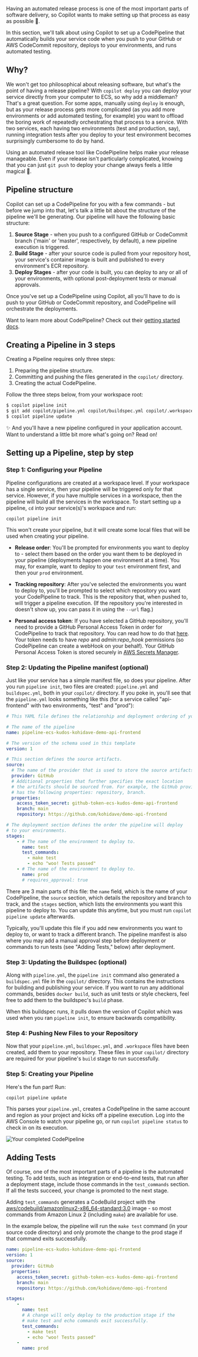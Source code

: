 Having an automated release process is one of the most important parts of software delivery, so Copilot wants to make setting up that process as easy as possible 🚀.

In this section, we'll talk about using Copilot to set up a CodePipeline that automatically builds your service code when you push to your GitHub or AWS CodeCommit repository, deploys to your environments, and runs automated testing.

## Why?

We won't get too philosophical about releasing software, but what's the point of having a release pipeline? With `copilot deploy` you can deploy your service directly from your computer to ECS, so why add a middleman? That's a great question. For some apps, manually using `deploy` is enough, but as your release process gets more complicated (as you add more environments or add automated testing, for example) you want to offload the boring work of repeatedly orchestrating that process to a service. With two services, each having two environments (test and production, say), running integration tests after you deploy to your test environment becomes surprisingly cumbersome to do by hand.

Using an automated release tool like CodePipeline helps make your release manageable. Even if your release isn't particularly complicated, knowing that you can just `git push` to deploy your change always feels a little magical 🌈.

## Pipeline structure

Copilot can set up a CodePipeline for you with a few commands - but before we jump into that, let's talk a little bit about the structure of the pipeline we'll be generating. Our pipeline will have the following basic structure:

1. __Source Stage__ - when you push to a configured GitHub or CodeCommit branch ('main' or 'master', respectively, by default), a new pipeline execution is triggered.
2. __Build Stage__ - after your source code is pulled from your repository host, your service's container image is built and published to every environment's ECR repository.
3. __Deploy Stages__ - after your code is built, you can deploy to any or all of your environments, with optional post-deployment tests or manual approvals.

Once you've set up a CodePipeline using Copilot, all you'll have to do is push to your GitHub or CodeCommit repository, and CodePipeline will orchestrate the deployments.

Want to learn more about CodePipeline? Check out their [getting started docs](https://docs.aws.amazon.com/codepipeline/latest/userguide/welcome-introducing.html).

## Creating a Pipeline in 3 steps
Creating a Pipeline requires only three steps:

1. Preparing the pipeline structure.
2. Committing and pushing the files generated in the `copilot/` directory.
3. Creating the actual CodePipeline.

Follow the three steps below, from your workspace root:

```bash
$ copilot pipeline init
$ git add copilot/pipeline.yml copilot/buildspec.yml copilot/.workspace && git commit -m "Adding pipeline artifacts" && git push
$ copilot pipeline update
```

✨ And you'll have a new pipeline configured in your application account. Want to understand a little bit more what's going on? Read on!

## Setting up a Pipeline, step by step

### Step 1: Configuring your Pipeline

Pipeline configurations are created at a workspace level. If your workspace has a single service, then your pipeline will be triggered only for that service. However, if you have multiple services in a workspace, then the pipeline will build all the services in the workspace. To start setting up a pipeline, `cd` into your service(s)'s workspace and run:

 `copilot pipeline init`

This won't create your pipeline, but it will create some local files that will be used when creating your pipeline.

* __Release order__: You'll be prompted for environments you want to deploy to - select them based on the order you want them to be deployed in your pipeline (deployments happen one environment at a time). You may, for example, want to deploy to your `test` environment first, and then your `prod` environment.

* __Tracking repository__: After you've selected the environments you want to deploy to, you'll be prompted to select which repository you want your CodePipeline to track. This is the repository that, when pushed to, will trigger a pipeline execution. (If the repository you're interested in doesn't show up, you can pass it in using the `--url` flag.)

* __Personal access token__: If you have selected a GitHub repository, you'll need to provide a GitHub Personal Access Token in order for CodePipeline to track that repository. You can read how to do that [here](https://help.github.com/en/github/authenticating-to-github/creating-a-personal-access-token-for-the-command-line). Your token needs to have _repo_ and _admin:repo_hook_ permissions (so CodePipeline can create a webHook on your behalf). Your GitHub Personal Access Token is stored securely in [AWS Secrets Manager](https://aws.amazon.com/secrets-manager/).

### Step 2: Updating the Pipeline manifest (optional)

Just like your service has a simple manifest file, so does your pipeline. After you run `pipeline init`, two files are created: `pipeline.yml` and `buildspec.yml`, both in your `copilot/` directory. If you poke in, you'll see that the `pipeline.yml` looks something like this (for a service called "api-frontend" with two environments, "test" and "prod"):

```yaml
# This YAML file defines the relationship and deployment ordering of your environments.

# The name of the pipeline
name: pipeline-ecs-kudos-kohidave-demo-api-frontend

# The version of the schema used in this template
version: 1

# This section defines the source artifacts.
source:
  # The name of the provider that is used to store the source artifacts.
  provider: GitHub
  # Additional properties that further specifies the exact location
  # the artifacts should be sourced from. For example, the GitHub provider
  # has the following properties: repository, branch.
  properties:
    access_token_secret: github-token-ecs-kudos-demo-api-frontend
    branch: main
    repository: https://github.com/kohidave/demo-api-frontend

# The deployment section defines the order the pipeline will deploy
# to your environments.
stages:
    - # The name of the environment to deploy to.
      name: test
      test_commands:
        - make test
        - echo "woo! Tests passed"
    - # The name of the environment to deploy to.
      name: prod
      # requires_approval: true
```

There are 3 main parts of this file: the `name` field, which is the name of your CodePipeline, the `source` section, which details the repository and branch to track, and the `stages` section, which lists the environments you want this pipeline to deploy to. You can update this anytime, but you must run `copilot pipeline update` afterwards.

Typically, you'll update this file if you add new environments you want to deploy to, or want to track a different branch. The pipeline manifest is also where you may add a manual approval step before deployment or commands to run tests (see "Adding Tests," below) after deployment.

### Step 3: Updating the Buildspec (optional)

Along with `pipeline.yml`, the `pipeline init` command also generated a `buildspec.yml` file in the `copilot/` directory. This contains the instructions for building and publishing your service. If you want to run any additional commands, besides `docker build`, such as unit tests or style checkers, feel free to add them to the buildspec's `build` phase.

When this buildspec runs, it pulls down the version of Copilot which was used when you ran `pipeline init`, to ensure backwards compatibility.

### Step 4: Pushing New Files to your Repository

Now that your `pipeline.yml`, `buildspec.yml`, and `.workspace` files have been created, add them to your repository. These files in your `copilot/` directory are required for your pipeline's `build` stage to run successfully. 

### Step 5: Creating your Pipeline

Here's the fun part! Run:

`copilot pipeline update`

This parses your `pipeline.yml`, creates a CodePipeline in the same account and region as your project and kicks off a pipeline execution. Log into the AWS Console to watch your pipeline go, or run `copilot pipeline status` to check in on its execution.

![Your completed CodePipeline](https://user-images.githubusercontent.com/828419/71861318-c7083980-30aa-11ea-80bb-4bea25bf5d04.png)

## Adding Tests

Of course, one of the most important parts of a pipeline is the automated testing. To add tests, such as integration or end-to-end tests, that run after a deployment stage, include those commands in the `test_commands` section. If all the tests succeed, your change is promoted to the next stage. 

Adding `test_commands` generates a CodeBuild project with the [aws/codebuild/amazonlinux2-x86_64-standard:3.0](https://docs.aws.amazon.com/codebuild/latest/userguide/build-env-ref-available.html) image - so most commands from Amazon Linux 2 (including `make`) are available for use. 

In the example below, the pipeline will run the `make test` command (in your source code directory) and only promote the change to the prod stage if that command exits successfully. 

```yaml
name: pipeline-ecs-kudos-kohidave-demo-api-frontend
version: 1
source:
  provider: GitHub
  properties:
    access_token_secret: github-token-ecs-kudos-demo-api-frontend
    branch: main
    repository: https://github.com/kohidave/demo-api-frontend

stages:
    -
      name: test
      # A change will only deploy to the production stage if the
      # make test and echo commands exit successfully. 
      test_commands:
        - make test
        - echo "woo! Tests passed"
    -
      name: prod
```
